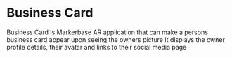 # Business Card 
Business Card is Markerbase AR application that can make a persons business card appear upon seeing the owners picture 
It displays the owner profile details, their avatar and links to their social media page 
